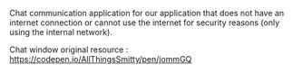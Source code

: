 Chat communication application for our application that does not have an internet connection or cannot use the internet for security reasons (only using the internal network).

Chat window original resource : 
https://codepen.io/AllThingsSmitty/pen/jommGQ
